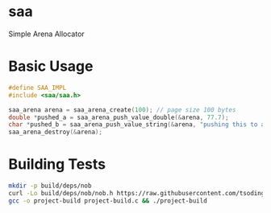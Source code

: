 # saa
Simple Arena Allocator

# Basic Usage

```c
#define SAA_IMPL
#include <saa/saa.h> 

saa_arena arena = saa_arena_create(100); // page size 100 bytes
double *pushed_a = saa_arena_push_value_double(&arena, 77.7);
char *pushed_b = saa_arena_push_value_string(&arena, "pushing this to arena");
saa_arena_destroy(&arena);
```

# Building Tests

```bash
mkdir -p build/deps/nob
curl -Lo build/deps/nob/nob.h https://raw.githubusercontent.com/tsoding/nob.h/refs/heads/main/nob.h
gcc -o project-build project-build.c && ./project-build
```
